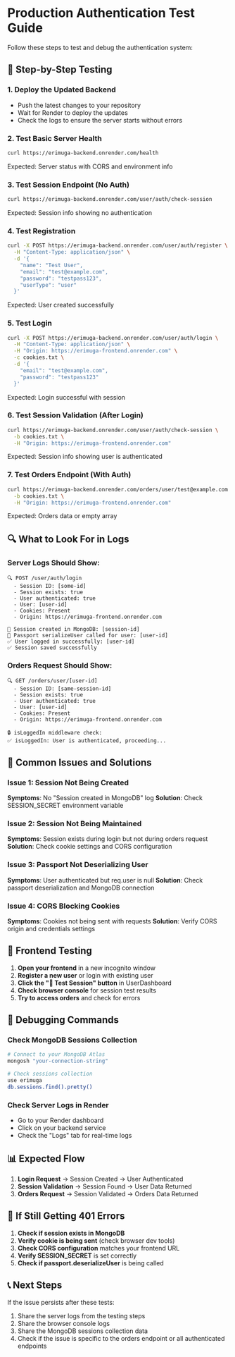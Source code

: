 # Production Authentication Test Guide

Follow these steps to test and debug the authentication system:

## 🧪 Step-by-Step Testing

### 1. **Deploy the Updated Backend**
- Push the latest changes to your repository
- Wait for Render to deploy the updates
- Check the logs to ensure the server starts without errors

### 2. **Test Basic Server Health**
```bash
curl https://erimuga-backend.onrender.com/health
```
Expected: Server status with CORS and environment info

### 3. **Test Session Endpoint (No Auth)**
```bash
curl https://erimuga-backend.onrender.com/user/auth/check-session
```
Expected: Session info showing no authentication

### 4. **Test Registration**
```bash
curl -X POST https://erimuga-backend.onrender.com/user/auth/register \
  -H "Content-Type: application/json" \
  -d '{
    "name": "Test User",
    "email": "test@example.com",
    "password": "testpass123",
    "userType": "user"
  }'
```
Expected: User created successfully

### 5. **Test Login**
```bash
curl -X POST https://erimuga-backend.onrender.com/user/auth/login \
  -H "Content-Type: application/json" \
  -H "Origin: https://erimuga-frontend.onrender.com" \
  -c cookies.txt \
  -d '{
    "email": "test@example.com",
    "password": "testpass123"
  }'
```
Expected: Login successful with session

### 6. **Test Session Validation (After Login)**
```bash
curl https://erimuga-backend.onrender.com/user/auth/check-session \
  -b cookies.txt \
  -H "Origin: https://erimuga-frontend.onrender.com"
```
Expected: Session info showing user is authenticated

### 7. **Test Orders Endpoint (With Auth)**
```bash
curl https://erimuga-backend.onrender.com/orders/user/test@example.com \
  -b cookies.txt \
  -H "Origin: https://erimuga-frontend.onrender.com"
```
Expected: Orders data or empty array

## 🔍 What to Look For in Logs

### Server Logs Should Show:
```
🔍 POST /user/auth/login
  - Session ID: [some-id]
  - Session exists: true
  - User authenticated: true
  - User: [user-id]
  - Cookies: Present
  - Origin: https://erimuga-frontend.onrender.com

📝 Session created in MongoDB: [session-id]
🔐 Passport serializeUser called for user: [user-id]
✅ User logged in successfully: [user-id]
✅ Session saved successfully
```

### Orders Request Should Show:
```
🔍 GET /orders/user/[user-id]
  - Session ID: [same-session-id]
  - Session exists: true
  - User authenticated: true
  - User: [user-id]
  - Cookies: Present
  - Origin: https://erimuga-frontend.onrender.com

🔒 isLoggedIn middleware check:
✅ isLoggedIn: User is authenticated, proceeding...
```

## 🐛 Common Issues and Solutions

### Issue 1: Session Not Being Created
**Symptoms**: No "Session created in MongoDB" log
**Solution**: Check SESSION_SECRET environment variable

### Issue 2: Session Not Being Maintained
**Symptoms**: Session exists during login but not during orders request
**Solution**: Check cookie settings and CORS configuration

### Issue 3: Passport Not Deserializing User
**Symptoms**: User authenticated but req.user is null
**Solution**: Check passport deserialization and MongoDB connection

### Issue 4: CORS Blocking Cookies
**Symptoms**: Cookies not being sent with requests
**Solution**: Verify CORS origin and credentials settings

## 📱 Frontend Testing

1. **Open your frontend** in a new incognito window
2. **Register a new user** or login with existing user
3. **Click the "🧪 Test Session" button** in UserDashboard
4. **Check browser console** for session test results
5. **Try to access orders** and check for errors

## 🔧 Debugging Commands

### Check MongoDB Sessions Collection
```bash
# Connect to your MongoDB Atlas
mongosh "your-connection-string"

# Check sessions collection
use erimuga
db.sessions.find().pretty()
```

### Check Server Logs in Render
- Go to your Render dashboard
- Click on your backend service
- Check the "Logs" tab for real-time logs

## 📊 Expected Flow

1. **Login Request** → Session Created → User Authenticated
2. **Session Validation** → Session Found → User Data Returned
3. **Orders Request** → Session Validated → Orders Data Returned

## 🚨 If Still Getting 401 Errors

1. **Check if session exists in MongoDB**
2. **Verify cookie is being sent** (check browser dev tools)
3. **Check CORS configuration** matches your frontend URL
4. **Verify SESSION_SECRET** is set correctly
5. **Check if passport.deserializeUser** is being called

## 📞 Next Steps

If the issue persists after these tests:
1. Share the server logs from the testing steps
2. Share the browser console logs
3. Share the MongoDB sessions collection data
4. Check if the issue is specific to the orders endpoint or all authenticated endpoints
